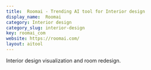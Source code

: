 ```yaml
---
title:  Roomai - Trending AI tool for Interior design
display_name:  Roomai
category: Interior design
category_slug: interior-design
key: roomai_com
website: https://roomai.com/
layout: aitool
---
```


Interior design visualization and room redesign.
